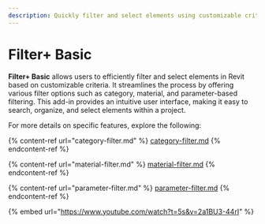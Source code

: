 ```yaml
---
description: Quickly filter and select elements using customizable criteria.
---
```


# Filter+ Basic

**Filter+ Basic** allows users to efficiently filter and select elements in Revit based on customizable criteria. It streamlines the process by offering various filter options such as category, material, and parameter-based filtering. This add-in provides an intuitive user interface, making it easy to search, organize, and select elements within a project.

For more details on specific features, explore the following:

{% content-ref url="category-filter.md" %}
[category-filter.md](category-filter.md)
{% endcontent-ref %}

{% content-ref url="material-filter.md" %}
[material-filter.md](material-filter.md)
{% endcontent-ref %}

{% content-ref url="parameter-filter.md" %}
[parameter-filter.md](parameter-filter.md)
{% endcontent-ref %}

{% embed url="https://www.youtube.com/watch?t=5s&v=2a1BU3-44rI" %}
